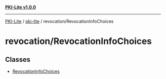 [**PKI-Lite v1.0.0**](../../../README.md)

---

[PKI-Lite](../../../README.md) / [pki-lite](../../README.md) / revocation/RevocationInfoChoices

# revocation/RevocationInfoChoices

## Classes

- [RevocationInfoChoices](classes/RevocationInfoChoices.md)
